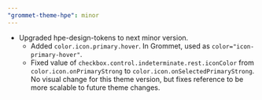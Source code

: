 ```yaml
---
"grommet-theme-hpe": minor
---
```


- Upgraded hpe-design-tokens to next minor version.
  - Added `color.icon.primary.hover`. In Grommet, used as `color="icon-primary-hover"`.
  - Fixed value of `checkbox.control.indeterminate.rest.iconColor` from `color.icon.onPrimaryStrong` to `color.icon.onSelectedPrimaryStrong`. No visual change for this theme version, but fixes reference to be more scalable to future theme changes.
